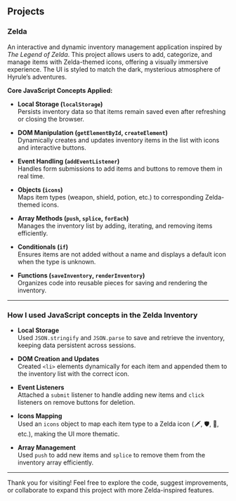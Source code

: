 ## Projects

### Zelda
An interactive and dynamic inventory management application inspired by *The Legend of Zelda*. This project allows users to add, categorize, and manage items with Zelda-themed icons, offering a visually immersive experience. The UI is styled to match the dark, mysterious atmosphere of Hyrule’s adventures.

**Core JavaScript Concepts Applied:**

- **Local Storage (`localStorage`)**  
  Persists inventory data so that items remain saved even after refreshing or closing the browser.

- **DOM Manipulation (`getElementById`, `createElement`)**  
  Dynamically creates and updates inventory items in the list with icons and interactive buttons.

- **Event Handling (`addEventListener`)**  
  Handles form submissions to add items and buttons to remove them in real time.

- **Objects (`icons`)**  
  Maps item types (weapon, shield, potion, etc.) to corresponding Zelda-themed icons.

- **Array Methods (`push`, `splice`, `forEach`)**  
  Manages the inventory list by adding, iterating, and removing items efficiently.

- **Conditionals (`if`)**  
  Ensures items are not added without a name and displays a default icon when the type is unknown.

- **Functions (`saveInventory`, `renderInventory`)**  
  Organizes code into reusable pieces for saving and rendering the inventory.

---

### **How I used JavaScript concepts in the Zelda Inventory**

- **Local Storage**  
  Used `JSON.stringify` and `JSON.parse` to save and retrieve the inventory, keeping data persistent across sessions.

- **DOM Creation and Updates**  
  Created `<li>` elements dynamically for each item and appended them to the inventory list with the correct icon.

- **Event Listeners**  
  Attached a `submit` listener to handle adding new items and `click` listeners on remove buttons for deletion.

- **Icons Mapping**  
  Used an `icons` object to map each item type to a Zelda icon (🗡️, 🛡️, 🧪, etc.), making the UI more thematic.

- **Array Management**  
  Used `push` to add new items and `splice` to remove them from the inventory array efficiently.

---

Thank you for visiting! 
Feel free to explore the code, suggest improvements, or collaborate to expand this project with more Zelda-inspired features.
